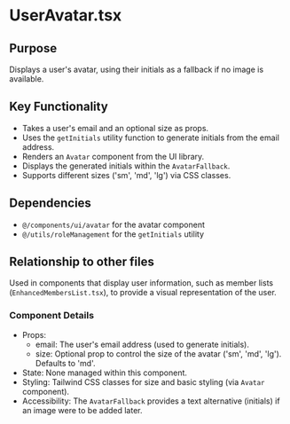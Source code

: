 # UserAvatar.tsx

## Purpose
Displays a user's avatar, using their initials as a fallback if no image is available.

## Key Functionality
- Takes a user's email and an optional size as props.
- Uses the `getInitials` utility function to generate initials from the email address.
- Renders an `Avatar` component from the UI library.
- Displays the generated initials within the `AvatarFallback`.
- Supports different sizes ('sm', 'md', 'lg') via CSS classes.

## Dependencies
- `@/components/ui/avatar` for the avatar component
- `@/utils/roleManagement` for the `getInitials` utility

## Relationship to other files
Used in components that display user information, such as member lists (`EnhancedMembersList.tsx`), to provide a visual representation of the user.

### Component Details
- Props:
  - email: The user's email address (used to generate initials).
  - size: Optional prop to control the size of the avatar ('sm', 'md', 'lg'). Defaults to 'md'.
- State: None managed within this component.
- Styling: Tailwind CSS classes for size and basic styling (via `Avatar` component).
- Accessibility: The `AvatarFallback` provides a text alternative (initials) if an image were to be added later.